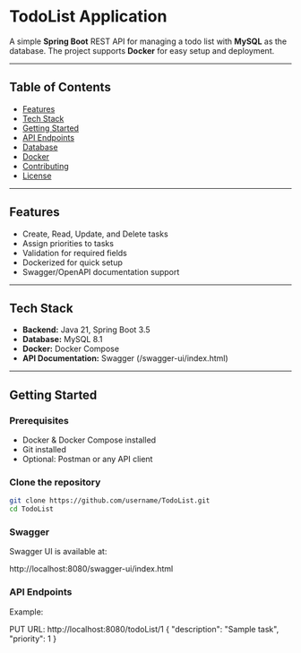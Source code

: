 # TodoList Application

A simple **Spring Boot** REST API for managing a todo list with **MySQL** as the database. The project supports **Docker** for easy setup and deployment.

---

## Table of Contents

- [Features](#features)
- [Tech Stack](#tech-stack)
- [Getting Started](#getting-started)
- [API Endpoints](#api-endpoints)
- [Database](#database)
- [Docker](#docker)
- [Contributing](#contributing)
- [License](#license)

---

## Features

- Create, Read, Update, and Delete tasks
- Assign priorities to tasks
- Validation for required fields
- Dockerized for quick setup
- Swagger/OpenAPI documentation support

---

## Tech Stack

- **Backend:** Java 21, Spring Boot 3.5
- **Database:** MySQL 8.1
- **Docker:** Docker Compose
- **API Documentation:** Swagger (/swagger-ui/index.html)

---

## Getting Started

### Prerequisites

- Docker & Docker Compose installed
- Git installed
- Optional: Postman or any API client

### Clone the repository

```bash
git clone https://github.com/username/TodoList.git
cd TodoList

```

### Swagger

Swagger UI is available at:

http://localhost:8080/swagger-ui/index.html


### API Endpoints
Example:

PUT URL: http://localhost:8080/todoList/1
{
"description": "Sample task",
"priority": 1
}
